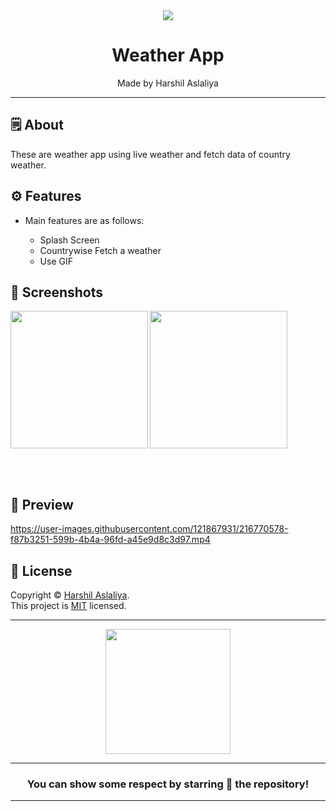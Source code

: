 <div align="center">

<img src="https://user-images.githubusercontent.com/121867931/233593795-a7183622-a57a-4c06-95a3-6f49d0100286.png">


# **Weather App**
Made by Harshil Aslaliya

---

</div>



## 🗒 About

These are weather app using live weather and fetch data of country weather.

## ⚙️ Features

- Main features are as follows:

    - Splash Screen
    - Countrywise Fetch a weather
    - Use GIF
    
## 📲 Screenshots

<img align="left" src="https://user-images.githubusercontent.com/121867931/216770153-45feddbe-4565-48d1-b8e1-a1cd75ec33a7.png" width="220px">
<img src="https://user-images.githubusercontent.com/121867931/216770156-ba443630-803d-46a9-af14-4b988e59d4af.png" width="220px">


<br><br>

## 📲 Preview

https://user-images.githubusercontent.com/121867931/216770578-f87b3251-599b-4b4a-96fd-a45e9d8c3d97.mp4

## 📝 License

Copyright © [Harshil Aslaliya](https://github.com/HarshilAslaliya). <br>
This project is [MIT](License.md) licensed.

---
<div align="center">

<img src="https://user-images.githubusercontent.com/121867931/233595353-5882533b-b4cf-4b50-a2c9-6414133fa41f.png" width="200px" height="200px">

---
### You can show some respect by starring 🌟 the repository!
---

</div>




